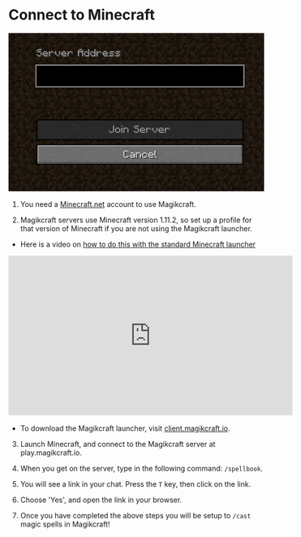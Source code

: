 # Connect to Minecraft

![Connect to magikcraft.io](https://github.com/Magikcraft/magikcraft-content/blob/master/assets/images/connect-to-magikcraft%20(1).gif?raw=true)

1. You need a [Minecraft.net](www.minecraft.net) account to use Magikcraft. 

2. Magikcraft servers use Minecraft version 1.11.2, so set up a profile for that version of Minecraft if you are not using the Magikcraft launcher. 

  * Here is a video on [how to do this with the standard Minecraft launcher](https://www.youtube.com/watch?v=6L2dOeYA1e8)
  <iframe width="560" height="315" src="https://www.youtube.com/embed/6L2dOeYA1e8?rel=0" frameborder="0" allowfullscreen></iframe>
  
  * To download the Magikcraft launcher, visit [client.magikcraft.io](client.magikcraft.io).

3. Launch Minecraft, and connect to the Magikcraft server at play.magikcraft.io. 

4. When you get on the server, type in the following command: `/spellbook`.

5. You will see a link in your chat. Press the `T` key, then click on the link.

6. Choose 'Yes', and open the link in your browser.

7. Once you have completed the above steps you will be setup to `/cast` magic spells in Magikcraft! 

